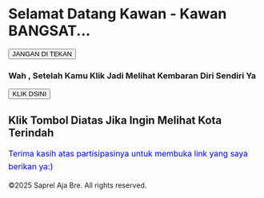<html>
  <head>
    <title>Lemah sekali</title>
  </head>
  <body>
<h1>Selamat Datang Kawan - Kawan BANGSAT...</h1>
 <a href="https://www.google.com/search?q=kedua+monyet+sedang+bertatap&sca_esv=db94c43514cdc207&rlz=1C1GCEU_enKH1161KH1161&udm=2&biw=1000&bih=486&sxsrf=AHTn8zpa67FRzdb0tMIg5RE66p-8iNeuYA%3A1747130855504&ei=5xkjaITQHvqX4-EPp4_voAw&ved=0ahUKEwjE35LQmaCNAxX6yzgGHafHG8QQ4dUDCBE&uact=5&oq=kedua+monyet+sedang+bertatap&gs_lp=EgNpbWciHGtlZHVhIG1vbnlldCBzZWRhbmcgYmVydGF0YXBI8SZQAFi6JHAEeACQAQGYAaoBoAGZH6oBBDEuMzO4AQPIAQD4AQGYAgmgArwIwgIHECMYJxjJAsICCxAAGIAEGLEDGIMBwgIIEAAYgAQYsQPCAg4QABiABBixAxiDARiKBcICBRAAGIAEwgIKEAAYgAQYQxiKBcICBBAAGB7CAgYQABgFGB7CAgYQABgIGB6YAwCSBwMwLjmgB_BFsgcDMC45uAe8CA&sclient=img" target="_blank">
      <button>JANGAN DI TEKAN</button>  </a>
<h3>Wah , Setelah Kamu Klik Jadi Melihat Kembaran Diri Sendiri Ya</h3>
 <a href="https://id.wikipedia.org/wiki/Medan_Tembung,_Medan" target="_blank"> 
  <button>KLIK DSINI</button> </a>
<h2> Klik Tombol Diatas Jika Ingin Melihat Kota Terindah </h2>
   <p style="color: blue; font-size: 16px; line-height: 1.6;">
Terima kasih atas partisipasinya untuk membuka link yang saya berikan ya:)
</p>
<p>&copy;2025 Saprel Aja Bre. All rights reserved.</p>
  </body>
</html>
